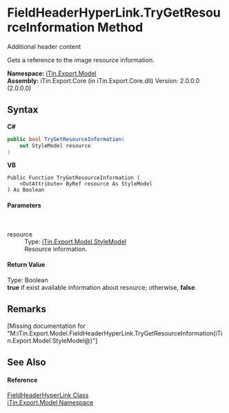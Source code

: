 # FieldHeaderHyperLink.TryGetResourceInformation Method 
Additional header content 

Gets a reference to the image resource information.

**Namespace:**&nbsp;<a href="N_iTin_Export_Model">iTin.Export.Model</a><br />**Assembly:**&nbsp;iTin.Export.Core (in iTin.Export.Core.dll) Version: 2.0.0.0 (2.0.0.0)

## Syntax

**C#**<br />
``` C#
public bool TryGetResourceInformation(
	out StyleModel resource
)
```

**VB**<br />
``` VB
Public Function TryGetResourceInformation ( 
	<OutAttribute> ByRef resource As StyleModel
) As Boolean
```


#### Parameters
&nbsp;<dl><dt>resource</dt><dd>Type: <a href="T_iTin_Export_Model_StyleModel">iTin.Export.Model.StyleModel</a><br />Resource information.</dd></dl>

#### Return Value
Type: Boolean<br /><strong>true</strong> if exist available information about resource; otherwise, <strong>false</strong>.

## Remarks
\[Missing <remarks> documentation for "M:iTin.Export.Model.FieldHeaderHyperLink.TryGetResourceInformation(iTin.Export.Model.StyleModel@)"\]

## See Also


#### Reference
<a href="T_iTin_Export_Model_FieldHeaderHyperLink">FieldHeaderHyperLink Class</a><br /><a href="N_iTin_Export_Model">iTin.Export.Model Namespace</a><br />
